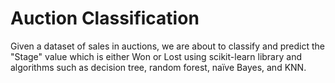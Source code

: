 # Auction Classification
 Given a dataset of sales in auctions, we are about to classify and predict the "Stage" value which is either Won or Lost using scikit-learn library and algorithms such as decision tree, random forest, naïve Bayes, and KNN.
